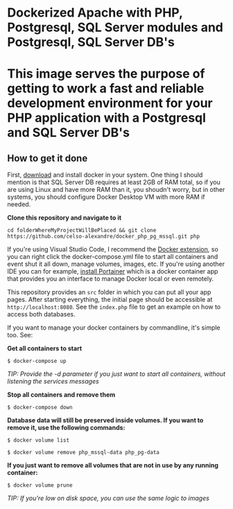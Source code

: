 # Dockerized Apache with PHP, Postgresql, SQL Server modules and Postgresql, SQL Server DB's

# This image serves the purpose of getting to work a fast and reliable development environment for your PHP application with a Postgresql and SQL Server DB's

## How to get it done

First, [download](https://docs.docker.com/get-docker/) and install docker in your system.
One thing I should mention is that SQL Server DB requires at least 2GB of RAM total, so if you are using Linux and have more RAM than it, you shoudn't worry, but in other systems, you should configure Docker Desktop VM with more RAM if needed.

**Clone this repository and navigate to it**

```shellscript
cd folderWhereMyProjectWillBePlaced && git clone https://github.com/celso-alexandre/docker_php_pg_mssql.git php
```

If you're using Visual Studio Code, I recommend the [Docker extension](https://marketplace.visualstudio.com/items?itemName=ms-azuretools.vscode-docker), so you can right click the docker-compose.yml file to start all containers and event shut it all down, manage volumes, images, etc. If you're using another IDE you can for example, [install Portainer](https://www.portainer.io/installation/) which is a docker container app that provides you an interface to manage Docker local or even remotely.

This repository provides an `src` folder in which you can put all your app pages. After starting everything, the initial page should be accessible at `http://localhost:8080`. See the `index.php` file to get an example on how to access both databases.

If you want to manage your docker containers by commandline, it's simple too. See:

**Get all containers to start**

```shellscript
$ docker-compose up
```

_TIP: Provide the -d parameter if you just want to start all containers, without listening the services messages_

**Stop all containers and remove them**

```shellscript
$ docker-compose down
```

**Database data will still be preserved inside volumes. If you want to remove it, use the following commands:**

```shellscript
$ docker volume list
```

```shellscript
$ docker volume remove php_mssql-data php_pg-data
```

**If you just want to remove all volumes that are not in use by any running container:**

```shellscript
$ docker volume prune
```

_TIP: If you're low on disk space, you can use the same logic to images_
